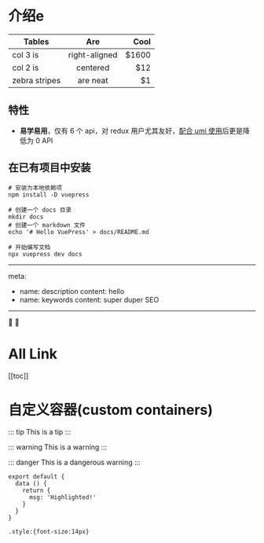 # 介绍e
| Tables        | Are           | Cool  |
| ------------- |:-------------:| -----:|
| col 3 is      | right-aligned | $1600 |
| col 2 is      | centered      |   $12 |
| zebra stripes | are neat      |    $1 |

## 特性
* **易学易用**，仅有 6 个 api，对 redux 用户尤其友好，[配合 umi 使用](https://umijs.org/guide/with-dva.html)后更是降低为 0 API

## 在已有项目中安装
``` js{4}
# 安装为本地依赖项
npm install -D vuepress

# 创建一个 docs 目录
mkdir docs
# 创建一个 markdown 文件
echo '# Hello VuePress' > docs/README.md

# 开始编写文档
npx vuepress dev docs
```

---
meta:
  - name: description
    content: hello
  - name: keywords
    content: super duper SEO
---
:tada: :100:

# All Link
[[toc]]

# 自定义容器(custom containers)
::: tip
This is a tip
:::

::: warning
This is a warning
:::

::: danger
This is a dangerous warning
:::
``` js{4}
export default {
  data () {
    return {
      msg: 'Highlighted!'
    }
  }
}
```
``` css{4}
.style:{font-size:14px}
```
